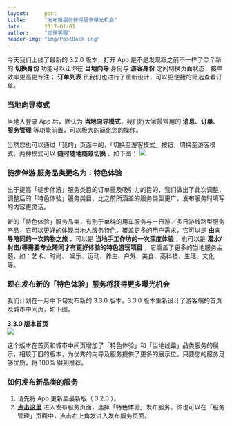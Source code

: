 ```yaml
---
layout:     post
title:      "发布新服务获得更多曝光机会"
date:       2017-01-01
author:     "你来客服"
header-img: "img/PostBack.png"
---
```


今天我们上线了最新的 3.2.0 版本，打开 App 是不是发现跟之前不一样了😊？新的 **切换身份** 功能可以让你在 **当地向导** 身份与 **游客身份** 之间切换页面状态，接单效率更高更专注； **订单列表** 页我们也进行了重新设计，可以更便捷的筛选查看订单。

### 当地向导模式
当地人登录 App 后，默认为 **当地向导模式**，我们将大家最常用的 **消息**、**订单**、**服务管理** 等功能前置，可以极大的简化您的操作。  

当然您也可以通过「我的」页面中的，「切换至游客模式」按钮，切换至游客模式，两种模式可以 **随时随地随意切换** ，如下图：
![](http://ww2.sinaimg.cn/large/006y8lVajw1fbabpldnq7j30u01hcwjf.jpg)

### 徒步伴游 服务品类更名为：特色体验 
出于提高「徒步伴游」服务类目的订单量及吸引力的目的，我们做出了此次调整，调整后的「特色体验」服务类目，比之前所涵盖的服务类型更广，发布服务时填写的内容更灵活。

新的「特色体验」服务品类，有别于单纯的用车服务与一日游／多日游线路型服务产品，它可以更好的体现当地人服务特色，覆盖更多的用户需求，它可以是 **由向导陪同的一次购物之旅** ，可以是 **当地手工作坊的一次深度体验** ，也可以是 **潜水/射击/等需要专业陪同才有更好体验的特色游玩项目** ，它涵盖了更多的当地服务主题，如：艺术、时尚、 娱乐、运动、养生、户外、美食、高科技、生活、文化等。

### 现在发布新的「特色体验」服务将获得更多曝光机会
我们计划在一月中下旬发布新的 3.3.0 版本，3.3.0 版本重新设计了游客端的首页及城市中间页，如下图。

**3.3.0 版本首页**  
![](https://file.nilai.com/3.2首页.png)

这个版本在首页和城市中间页增加了「特色体验」和「当地线路」品类服务的展示，相较于旧的版本，为优秀的向导及服务提供了更多的展示位。只要您的服务足够优质，将 100% 得到推荐。  

### 如何发布新品类的服务
1. 请先将 App 更新至最新版（ 3.2.0 ）。
2.  [**点击这里**](nilai://service/add)  进入发布服务页面，选择「特色体验」发布服务。你也可以在「服务管理」页面中，点击右上角发进入发布服务页面。